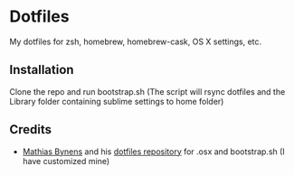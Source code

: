 # Dotfiles
My dotfiles for zsh, homebrew, homebrew-cask, OS X settings, etc.

## Installation
Clone the repo and run bootstrap.sh (The script will rsync dotfiles and the Library folder containing sublime settings to home folder)

## Credits
* [Mathias Bynens](https://github.com/mathiasbynens) and his [dotfiles repository](https://github.com/mathiasbynens/dotfiles) for .osx and bootstrap.sh (I have customized mine)
